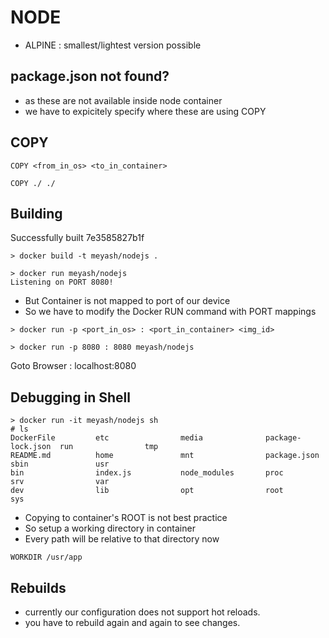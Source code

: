 # NODE

- ALPINE : smallest/lightest version possible

## package.json not found?

- as these are not available inside node container
- we have to expicitely specify where these are using COPY

## COPY

```
COPY <from_in_os> <to_in_container>

COPY ./ ./
```

## Building

Successfully built 7e3585827b1f

```
> docker build -t meyash/nodejs .
```

```
> docker run meyash/nodejs
Listening on PORT 8080!
```

* But Container is not mapped to port of our device
* So we have to modify the Docker RUN command with PORT mappings

```
> docker run -p <port_in_os> : <port_in_container> <img_id>

> docker run -p 8080 : 8080 meyash/nodejs
```

Goto Browser : localhost:8080


## Debugging in Shell

```
> docker run -it meyash/nodejs sh
# ls
DockerFile         etc                media              package-lock.json  run                tmp
README.md          home               mnt                package.json       sbin               usr
bin                index.js           node_modules       proc               srv                var
dev                lib                opt                root               sys
```

- Copying to container's ROOT is not best practice
- So setup a working directory in container
- Every path will be relative to that directory now

```
WORKDIR /usr/app
```

## Rebuilds

- currently our configuration does not support hot reloads.
- you have to rebuild again and again to see changes.
